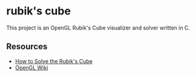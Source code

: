 # rubik's cube

This project is an OpenGL Rubik's Cube visualizer and solver written in C.

## Resources
* [How to Solve the Rubik's Cube](https://www.rubiks.com/blog/how-to-solve-the-rubiks-cube)
* [OpenGL Wiki](https://www.khronos.org/opengl/wiki/Main_Page)
